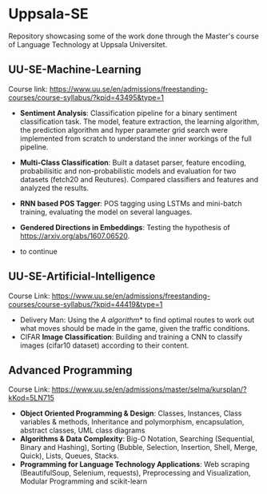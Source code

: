# Uppsala-SE

Repository showcasing some of the work done through the Master's course of Language Technology at Uppsala Universitet.

## UU-SE-Machine-Learning

Course link: https://www.uu.se/en/admissions/freestanding-courses/course-syllabus/?kpid=43495&type=1

- **Sentiment Analysis**: Classification pipeline for a binary sentiment classification task. The model, feature extraction, the learning algorithm, the prediction algorithm and hyper parameter grid search were implemented from scratch to understand the inner workings of the full pipeline.
- **Multi-Class Classification**:  Built a dataset parser, feature encodiing, probabilisitic and non-probabilistic models and evaluation for two datasets (fetch20 and Reutures). Compared classifiers and features and analyzed the results.
- **RNN based POS Tagger**: POS tagging using LSTMs and mini-batch training, evaluating the model on several languages.
- **Gendered Directions in Embeddings**: Testing the hypothesis of https://arxiv.org/abs/1607.06520.

- to continue

## UU-SE-Artificial-Intelligence

Course Link: https://www.uu.se/en/admissions/freestanding-courses/course-syllabus/?kpid=44419&type=1

- Delivery Man: Using the **A* algorithm** to find optimal routes to work out what moves should be made in the game, given the traffic conditions.
- CIFAR **Image Classification**: Building and training a CNN to classify images (cifar10 dataset) according to their content.

## Advanced Programming

Course Link: https://www.uu.se/en/admissions/master/selma/kursplan/?kKod=5LN715

- **Object Oriented Programming & Design**: Classes, Instances, Class variables & methods, Inheritance and polymorphism, encapsulation, abstract classes, UML class diagrams
- **Algorithms & Data Complexity**: Big-O Notation, Searching (Sequential, Binary and Hashing), Sorting (Bubble, Selection, Insertion, Shell, Merge, Quick), Lists, Queues, Stacks.
- **Programming for Language Technology Applications**: Web scraping (BeautifulSoup, Selenium, requests), Preprocessing and Visualization, Modular Programming and scikit-learn
